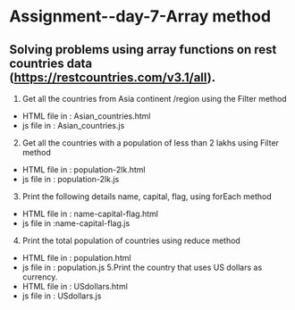 # Assignment--day-7-Array method 
## Solving problems using array functions on rest countries data (https://restcountries.com/v3.1/all).
1. Get all the countries from Asia continent /region using the Filter method
 - HTML file in  : Asian_countries.html 
 - js file in : Asian_countries.js
2. Get all the countries with a population of less than 2 lakhs using Filter method
 - HTML file in : population-2lk.html 
 - js file in : population-2lk.js
3. Print the following details name, capital, flag, using forEach method
 -  HTML file in : name-capital-flag.html 
 - js file in :name-capital-flag.js
4. Print the total population of countries using reduce method
 -  HTML file in : population.html 
 - js file in : population.js
5.Print the country that uses US dollars as currency.
-  HTML file in : USdollars.html 
 - js file in : USdollars.js
